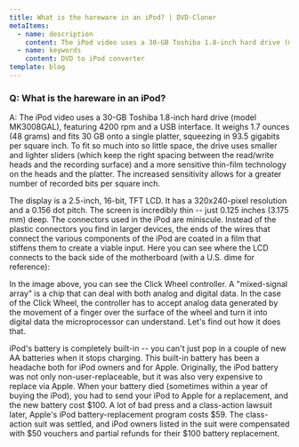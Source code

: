 ```yaml
---
title: What is the hareware in an iPod? | DVD-Cloner
metaItems:
  - name: description
    content: The iPod video uses a 30-GB Toshiba 1.8-inch hard drive (model MK3008GAL), featuring 4200 rpm and a USB interface. It weighs 1.7 ounces (48 grams) and fits 30 GB onto a single platter, squeezing in 93.5 gigabits per square inch. To fit so much into so little space, the drive uses smaller and lighter sliders (which keep the right spacing between the read/write heads and the recording surface) and a more sensitive thin-film technology on the heads and the platter. The increased sensitivity allows for a greater number of recorded bits per square inch. 
  - name: keywords
    content: DVD to iPod converter
template: blog     
---
```


### Q: What is the hareware in an iPod?

A: The iPod video uses a 30-GB Toshiba 1.8-inch hard drive (model MK3008GAL), featuring 4200 rpm and a USB interface. It weighs 1.7 ounces (48 grams) and fits 30 GB onto a single platter, squeezing in 93.5 gigabits per square inch. To fit so much into so little space, the drive uses smaller and lighter sliders (which keep the right spacing between the read/write heads and the recording surface) and a more sensitive thin-film technology on the heads and the platter. The increased sensitivity allows for a greater number of recorded bits per square inch. 

The display is a 2.5-inch, 16-bit, TFT LCD. It has a 320x240-pixel resolution and a 0.156 dot pitch. The screen is incredibly thin -- just 0.125 inches (3.175 mm) deep. The connectors used in the iPod are miniscule. Instead of the plastic connectors you find in larger devices, the ends of the wires that connect the various components of the iPod are coated in a film that stiffens them to create a viable input. Here you can see where the LCD connects to the back side of the motherboard (with a U.S. dime for reference): 

In the image above, you can see the Click Wheel controller. A "mixed-signal array" is a chip that can deal with both analog and digital data. In the case of the Click Wheel, the controller has to accept analog data generated by the movement of a finger over the surface of the wheel and turn it into digital data the microprocessor can understand. Let's find out how it does that. 

iPod's battery is completely built-in -- you can't just pop in a couple of new AA batteries when it stops charging. This built-in battery has been a headache both for iPod owners and for Apple. Originally, the iPod battery was not only non-user-replaceable, but it was also very expensive to replace via Apple. When your battery died (sometimes within a year of buying the iPod), you had to send your iPod to Apple for a replacement, and the new battery cost $100. A lot of bad press and a class-action lawsuit later, Apple's iPod battery-replacement program costs $59. The class-action suit was settled, and iPod owners listed in the suit were compensated with $50 vouchers and partial refunds for their $100 battery replacement. 


